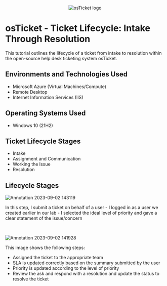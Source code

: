 <p align="center">
<img src="https://i.imgur.com/Clzj7Xs.png" alt="osTicket logo"/>
</p>

<h1>osTicket - Ticket Lifecycle: Intake Through Resolution</h1>
This tutorial outlines the lifecycle of a ticket from intake to resolution within the open-source help desk ticketing system osTicket.<br />

<h2>Environments and Technologies Used</h2>

- Microsoft Azure (Virtual Machines/Compute)
- Remote Desktop
- Internet Information Services (IIS)

<h2>Operating Systems Used </h2>

- Windows 10</b> (21H2)

<h2>Ticket Lifecycle Stages</h2>

- Intake
- Assignment and Communication
- Working the Issue
- Resolution

<h2>Lifecycle Stages</h2>

<p>
  
![Annotation 2023-09-02 143119](https://github.com/JCallerx/ticket-lifecycle/assets/143349237/208cd9ec-f559-4168-b9ae-6c773d9c1a5f)

</p>
<p>
In this step, I submit a ticket on behalf of a user
  - I logged in as a user we created earlier in our lab
  - I selected the ideal level of priority and gave a clear statement of the issue/concern
</p>
<br />

<p>
  
![Annotation 2023-09-02 141928](https://github.com/JCallerx/ticket-lifecycle/assets/143349237/4ef592eb-b895-4191-a31c-eb59e3fd2f0a)

</p>
<p>
This image shows the following steps:
  
  - Assigned the ticket to the appropriate team
  - SLA is updated correctly based on the summary submitted by the user
  - Priority is updated according to the level of priority
  - Review the ask and respond with a resolution and update the status to resolve the ticket 
</p>
<br />

